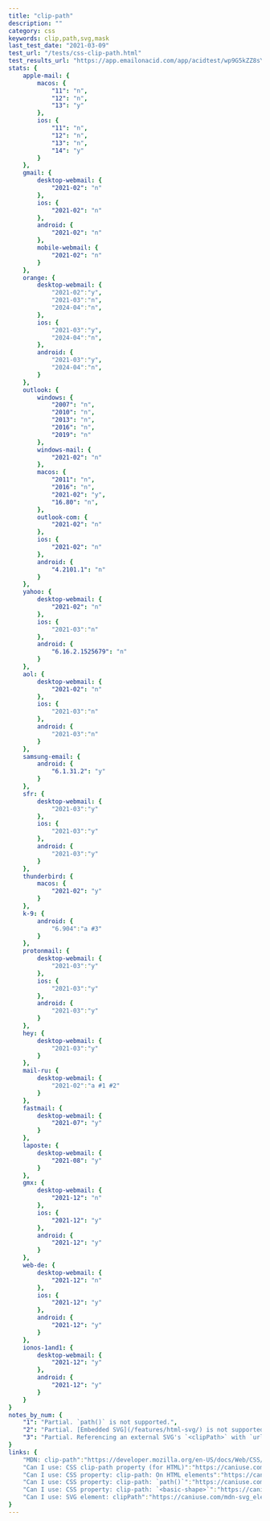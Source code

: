 ```yaml
---
title: "clip-path"
description: ""
category: css
keywords: clip,path,svg,mask
last_test_date: "2021-03-09"
test_url: "/tests/css-clip-path.html"
test_results_url: "https://app.emailonacid.com/app/acidtest/wp9G5kZZ8sY3lne7CeGvMmPIlyBT2Wy0nBMBBAevQNgQO/list"
stats: {
	apple-mail: {
		macos: {
			"11": "n",
			"12": "n",
			"13": "y"
		},
		ios: {
			"11": "n",
			"12": "n",
			"13": "n",
			"14": "y"
		}
	},
	gmail: {
		desktop-webmail: {
			"2021-02": "n"
		},
		ios: {
			"2021-02": "n"
		},
		android: {
			"2021-02": "n"
		},
		mobile-webmail: {
			"2021-02": "n"
		}
	},
	orange: {
		desktop-webmail: {
			"2021-02":"y",
			"2021-03":"n",
			"2024-04":"n",
		},
		ios: {
			"2021-03":"y",
			"2024-04":"n",
		},
		android: {
			"2021-03":"y",
			"2024-04":"n",
		}
	},
	outlook: {
		windows: {
			"2007": "n",
			"2010": "n",
			"2013": "n",
			"2016": "n",
			"2019": "n"
		},
		windows-mail: {
			"2021-02": "n"
		},
		macos: {
			"2011": "n",
			"2016": "n",
			"2021-02": "y",
			"16.80": "n",
		},
		outlook-com: {
			"2021-02": "n"
		},
		ios: {
			"2021-02": "n"
		},
		android: {
			"4.2101.1": "n"
		}
	},
	yahoo: {
		desktop-webmail: {
			"2021-02": "n"
		},
		ios: {
			"2021-03":"n"
		},
		android: {
			"6.16.2.1525679": "n"
		}
	},
	aol: {
		desktop-webmail: {
			"2021-02": "n"
		},
		ios: {
			"2021-03":"n"
		},
		android: {
			"2021-03":"n"
		}
	},
	samsung-email: {
		android: {
			"6.1.31.2": "y"
		}
	},
	sfr: {
		desktop-webmail: {
			"2021-03":"y"
		},
		ios: {
			"2021-03":"y"
		},
		android: {
			"2021-03":"y"
		}
	},
	thunderbird: {
		macos: {
			"2021-02": "y"
		}
	},
	k-9: {
		android: {
			"6.904":"a #3"
		}
  	},
	protonmail: {
		desktop-webmail: {
			"2021-03":"y"
		},
		ios: {
			"2021-03":"y"
		},
		android: {
			"2021-03":"y"
		}
	},
	hey: {
		desktop-webmail: {
			"2021-03":"y"
		}
	},
	mail-ru: {
		desktop-webmail: {
			"2021-02":"a #1 #2"
		}
	},
	fastmail: {
		desktop-webmail: {
			"2021-07": "y"
		}
	},
    laposte: {
        desktop-webmail: {
            "2021-08": "y"
        }
    },
    gmx: {
        desktop-webmail: {
            "2021-12": "n"
        },
        ios: {
            "2021-12": "y"
        },
        android: {
            "2021-12": "y"
        }
    },
    web-de: {
        desktop-webmail: {
            "2021-12": "n"
        },
        ios: {
            "2021-12": "y"
        },
        android: {
            "2021-12": "y"
        }
    },
    ionos-1and1: {
        desktop-webmail: {
            "2021-12": "y"
        },
        android: {
            "2021-12": "y"
        }
    }
}
notes_by_num: {
	"1": "Partial. `path()` is not supported.",
	"2": "Partial. [Embedded SVG](/features/html-svg/) is not supported. Referencing an embedded SVG's `<clipPath>` with `url()` does not work.",
	"3": "Partial. Referencing an external SVG's `<clipPath>` with `url()` does not work.",
}
links: {
	"MDN: clip-path":"https://developer.mozilla.org/en-US/docs/Web/CSS/clip-path",
	"Can I use: CSS clip-path property (for HTML)":"https://caniuse.com/css-clip-path",
	"Can I use: CSS property: clip-path: On HTML elements":"https://caniuse.com/mdn-css_properties_clip-path_html",
	"Can I use: CSS property: clip-path: `path()`":"https://caniuse.com/mdn-css_properties_clip-path_path",
	"Can I use: CSS property: clip-path: `<basic-shape>`":"https://caniuse.com/mdn-css_properties_clip-path_basic_shape",
	"Can I use: SVG element: clipPath":"https://caniuse.com/mdn-svg_elements_clippath"
}
---
```

